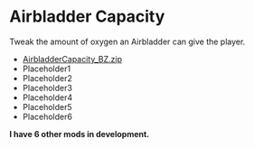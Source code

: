 # Airbladder Capacity
Tweak the amount of oxygen an Airbladder can give the player.

- [AirbladderCapacity_BZ.zip]()
- Placeholder1
- Placeholder2
- Placeholder3
- Placeholder4
- Placeholder5
- Placeholder6

**I have 6 other mods in development.**
